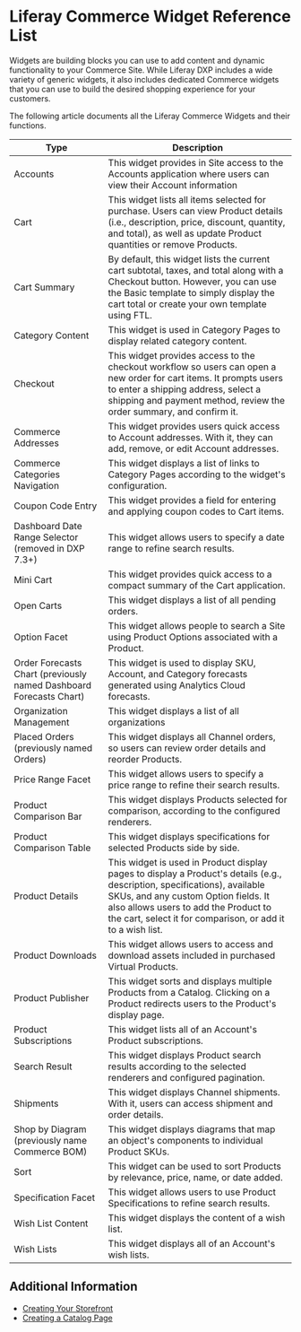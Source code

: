 # Liferay Commerce Widget Reference List

Widgets are building blocks you can use to add content and dynamic functionality to your Commerce Site. While Liferay DXP includes a wide variety of generic widgets, it also includes dedicated Commerce widgets that you can use to build the desired shopping experience for your customers.

The following article documents all the Liferay Commerce Widgets and their functions.

| Type | Description |
| --- | --- |
| Accounts | This widget provides in Site access to the Accounts application where users can view their Account information |
| Cart | This widget lists all items selected for purchase. Users can view Product details (i.e., description, price, discount, quantity, and total), as well as update Product quantities or remove Products. |
| Cart Summary | By default, this widget lists the current cart subtotal, taxes, and total along with a Checkout button. However, you can use the Basic template to simply display the cart total or create your own template using FTL. |
| Category Content | This widget is used in Category Pages to display related category content. |
| Checkout | This widget provides access to the checkout workflow so users can open a new order for cart items. It prompts users to enter a shipping address, select a shipping and payment method, review the order summary, and confirm it. |
| Commerce Addresses | This widget provides users quick access to Account addresses. With it, they can add, remove, or edit Account addresses. |
| Commerce Categories Navigation | This widget displays a list of links to Category Pages according to the widget's configuration. |
| Coupon Code Entry | This widget provides a field for entering and applying coupon codes to Cart items. |
| Dashboard Date Range Selector (removed in DXP 7.3+) | This widget allows users to specify a date range to refine search results. |
| Mini Cart | This widget provides quick access to a compact summary of the Cart application. |
| Open Carts| This widget displays a list of all pending orders. |
| Option Facet | This widget allows people to search a Site using Product Options associated with a Product. |
| Order Forecasts Chart (previously named Dashboard Forecasts Chart) | This widget is used to display SKU, Account, and Category forecasts generated using Analytics Cloud forecasts. |
| Organization Management | This widget displays a list of all organizations |
| Placed Orders (previously named Orders) | This widget displays all Channel orders, so users can review order details and reorder Products. |
| Price Range Facet | This widget allows users to specify a price range to refine their search results. |
| Product Comparison Bar | This widget displays Products selected for comparison, according to the configured renderers. |
| Product Comparison Table | This widget displays specifications for selected Products side by side. |
| Product Details | This widget is used in Product display pages to display a Product's details (e.g., description, specifications), available SKUs, and any custom Option fields. It also allows users to add the Product to the cart, select it for comparison, or add it to a wish list. |
| Product Downloads | This widget allows users to access and download assets included in purchased Virtual Products. |
| Product Publisher | This widget sorts and displays multiple Products from a Catalog. Clicking on a Product redirects users to the Product's display page. |
| Product Subscriptions | This widget lists all of an Account's Product subscriptions. |
| Search Result | This widget displays Product search results according to the selected renderers and configured pagination. |
| Shipments | This widget displays Channel shipments. With it, users can access shipment and order details. |
| Shop by Diagram (previously name Commerce BOM) | This widget displays diagrams that map an object's components to individual Product SKUs. |
| Sort | This widget can be used to sort Products by relevance, price, name, or date added. |
| Specification Facet | This widget allows users to use Product Specifications to refine search results. |
| Wish List Content | This widget displays the content of a wish list. |
| Wish Lists | This widget displays all of an Account's wish lists. |

## Additional Information

* [Creating Your Storefront](./creating-your-storefront.md)
* [Creating a Catalog Page](./creating-a-catalog-page.md)
